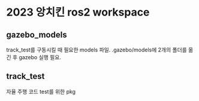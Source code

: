 # 2023 앙치킨 ros2 workspace

## gazebo_models
track_test를 구동시킬 때 필요한 models 파일.
.gazebo/models에 2개의 폴더를 옮긴 후 gazebo 실행 필요.

## track_test
자율 주행 코드 test를 위한 pkg